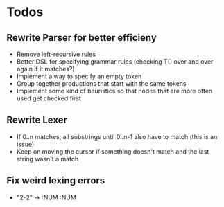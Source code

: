 # Todos

## Rewrite Parser for better efficieny
  - Remove left-recursive rules
  - Better DSL for specifying grammar rules (checking T() over and over again if it matches?)
  - Implement a way to specify an empty token
  - Group together productions that start with the same tokens
  - Implement some kind of heuristics so that nodes that are more often used get checked first

## Rewrite Lexer
  - If 0..n matches, all substrings until 0..n-1 also have to match (this is an issue)
  - Keep on moving the cursor if something doesn't match and the last string wasn't a match

## Fix weird lexing errors
  - "2-2" -> :NUM :NUM
